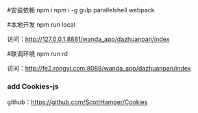 #安装依赖
npm i
npm i -g gulp parallelshell webpack 

#本地开发
npm run local

访问：http://127.0.0.1:8881/wanda_app/dazhuanpan/index

#联调环境
npm run rd

访问：http://fe2.rongyi.com:8088/wanda_app/dazhuanpan/index


### add Cookies-js
github：https://github.com/ScottHamper/Cookies